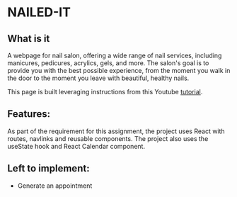 # NAILED-IT 

## What is it

A webpage for nail salon, offering a wide range of nail services, including manicures, pedicures, acrylics, gels, and more. The salon's goal is to provide you with the best possible experience, from the moment you walk in the door to the moment you leave with beautiful, healthy nails.

This page is built leveraging instructions from this Youtube [tutorial]('https://www.youtube.com/watch?v=I2UBjN5ER4s&t=833s'). 

## Features:

As part of the requirement for this assignment, the project uses React with routes, navlinks and reusable components. The project also uses the useState hook and React Calendar component.


## Left to implement:

- Generate an appointment